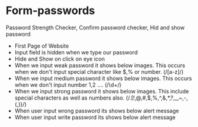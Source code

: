 # Form-passwords
Password Strength Checker, Confirm password checker, Hid and show password

* First Page of Website
* Input field is hidden when we type our password
* Hide and Show on click on eye icon
* When we input weak password it shows below images. This occurs when we don't input special character like $,% or number. (/[a-z]/)
* When we input medium password it shows below images. This occurs when we don't input number 1,2 .... (/\d+/)
* When we input strong password it shows below images. This include special characters as well as numbers also. (/.[!,@,#,$,%,^,&,*,?,_,~,-,(,)}/)
* When user input wrong password its shows below alert message
* When user input write password its shows below alert message

